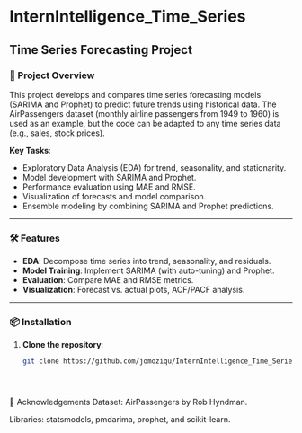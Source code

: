# InternIntelligence_Time_Series

## Time Series Forecasting Project

### 📌 Project Overview
This project develops and compares time series forecasting models (SARIMA and Prophet) to predict future trends using historical data. The AirPassengers dataset (monthly airline passengers from 1949 to 1960) is used as an example, but the code can be adapted to any time series data (e.g., sales, stock prices).

**Key Tasks**:
- Exploratory Data Analysis (EDA) for trend, seasonality, and stationarity.
- Model development with SARIMA and Prophet.
- Performance evaluation using MAE and RMSE.
- Visualization of forecasts and model comparison.
- Ensemble modeling by combining SARIMA and Prophet predictions.

---

### 🛠️ Features
- **EDA**: Decompose time series into trend, seasonality, and residuals.
- **Model Training**: Implement SARIMA (with auto-tuning) and Prophet.
- **Evaluation**: Compare MAE and RMSE metrics.
- **Visualization**: Forecast vs. actual plots, ACF/PACF analysis.

---

### 📦 Installation
1. **Clone the repository**:
   ```bash
   git clone https://github.com/jomoziqu/InternIntelligence_Time_Series.git
   




🙏 Acknowledgements
Dataset: AirPassengers by Rob Hyndman.

Libraries: statsmodels, pmdarima, prophet, and scikit-learn.

